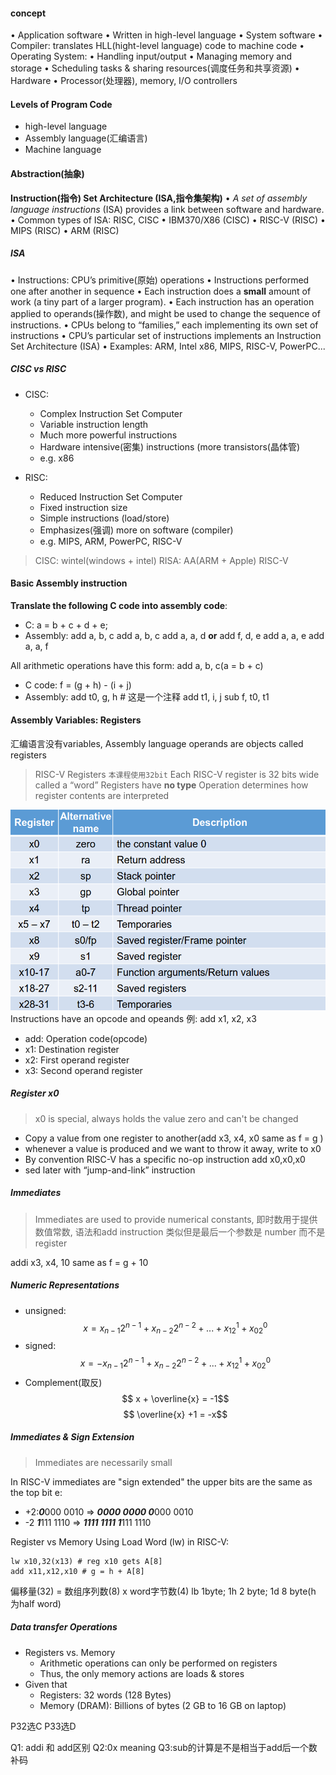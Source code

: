 #### concept
• Application software
	• Written in high-level language
• System software
	• Compiler: translates HLL(hight-level language) code to machine code
• Operating System:
	• Handling input/output
	• Managing memory and storage
	• Scheduling tasks & sharing resources(调度任务和共享资源)
• Hardware
	• Processor(处理器), memory, I/O controllers

#### Levels of Program Code
- high-level language
- Assembly language(汇编语言)
- Machine language
#### Abstraction(抽象)
__Instruction(指令) Set Architecture (ISA,指令集架构)__
• _A set of assembly language instructions_ (ISA) provides a link between software and hardware.
• Common types of ISA: RISC, CISC
	• IBM370/X86 (CISC)
	• RISC-V (RISC)
	• MIPS (RISC)
	• ARM (RISC)
##### ISA
• Instructions: CPU’s primitive(原始) operations
	• Instructions performed one after another in sequence
	• Each instruction does a **small** amount of work (a tiny part of a larger program).
	• Each instruction has an operation applied to operands(操作数), and might be used to change the sequence of instructions.
• CPUs belong to “families,” each implementing its own set of instructions
• CPU’s particular set of instructions implements an Instruction Set
Architecture (ISA)
	• Examples: ARM, Intel x86, MIPS, RISC-V, PowerPC...

##### CISC vs RISC
- CISC:
	- Complex Instruction Set Computer
	- Variable instruction length
	- Much more powerful instructions
	- Hardware intensive(密集) instructions (more transistors(晶体管)
	- e.g. x86

- RISC:
	-  Reduced Instruction Set Computer
	-  Fixed instruction size
	-  Simple instructions (load/store)
	-  Emphasizes(强调) more on software (compiler)
	-  e.g. MIPS, ARM, PowerPC, RISC-V

>CISC: wintel(windows + intel)
>RISA: 
>	AA(ARM + Apple)
>	RISC-V

#### Basic Assembly instruction
**Translate the following C code into assembly code**:
- C:
	a = b + c + d + e;
- Assembly:
	add a, b, c             add a, b, c
	add a, a, d     __or__    add f, d, e
	add a, a, e             add a, a, f

All arithmetic operations have this form: add a, b, c(a = b + c)
- C code: f = (g + h) - (i + j)
- Assembly:
	add t0, g, h # 这是一个注释
	add t1, i, j
	sub f, t0, t1

#### Assembly Variables: Registers
汇编语言没有variables, Assembly language operands are objects called registers
>RISC-V Registers
>`本课程使用32bit`
>Each RISC-V register is 32 bits wide called a “word”
>Registers have __no type__
>Operation determines how register contents are interpreted

![Register](../../Pictures/Register.png)
Instructions have an opcode and opeands
例: add x1, x2, x3
- add: Operation code(opcode)
- x1: Destination register
- x2: First operand register
- x3: Second operand register
##### Register x0
> x0 is special, always holds the value zero and can't be changed
- Copy a value from one register to another(add x3, x4, x0 same as f = g )
- whenever a value is produced and we want to throw it away, write to x0
- By convention RISC-V has a specific no-op instruction
add x0,x0,x0
- sed later with “jump-and-link” instruction

##### Immediates
> Immediates are used to provide numerical constants, 即时数用于提供数值常数, 语法和add instruction 类似但是最后一个参数是 number 而不是 register

addi x3, x4, 10
same as f = g + 10

##### Numeric Representations

- unsigned:
$$x=x_{n-1}2^{n-1} + x_{n-2}2^{n-2 } + ...+x_12^1+x_02^0$$
- signed:
$$x=-x_{n-1}2^{n-1}+x_{n-2}2^{n-2}+...+x_12^1+x_02^0$$
- Complement(取反)
$$ x + \overline{x} = -1$$
$$ \overline{x} +1 = -x$$
##### Immediates & Sign Extension
> Immediates are necessarily small
 
In RISC-V immediates are "sign extended"
	the upper bits are the same as the top bit
e:
- +2:***0***000 0010 => ***0000 0000 0***000 0010
- -2 ***1***111 1110 => ***1111 1111 1***111 1110

Register vs Memory
Using Load Word (lw) in RISC-V:
```risc-v
lw x10,32(x13) # reg x10 gets A[8]
add x11,x12,x10 # g = h + A[8]
```
偏移量(32) = 数组序列数(8) x word字节数(4)
lb 1byte; 1h 2 byte; 1d 8 byte(h 为half word)

##### Data transfer Operations
- Registers vs. Memory
	- Arithmetic operations can only be performed on registers
	- Thus, the only memory actions are loads & stores
- Given that 
	- Registers: 32 words (128 Bytes)
	- Memory (DRAM): Billions of bytes (2 GB to 16 GB on laptop)






P32选C
P33选D




Q1: addi 和 add区别
Q2:0x meaning
Q3:sub的计算是不是相当于add后一个数补码

